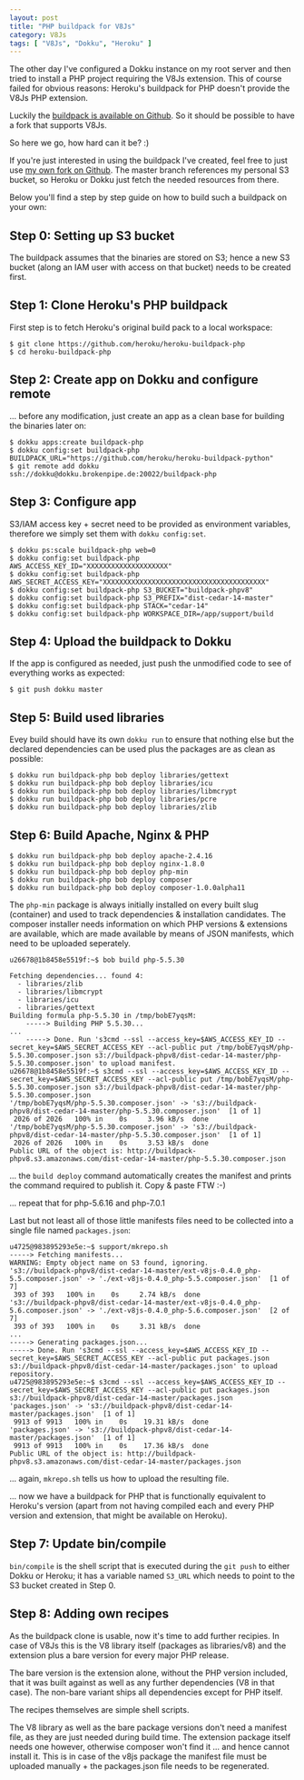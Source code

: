 ```yaml
---
layout: post
title: "PHP buildpack for V8Js"
category: V8Js
tags: [ "V8Js", "Dokku", "Heroku" ]
---
```

The other day I've configured a Dokku instance on my root server and
then tried to install a PHP project requiring the V8Js extension.
This of course failed for obvious reasons: Heroku's buildpack for
PHP doesn't provide the V8Js PHP extension.

Luckily the <a href="https://github.com/heroku/heroku-buildpack-php">
buildpack is available on Github</a>.  So it should be possible to
have a fork that supports V8Js.

So here we go, how hard can it be?  :)

If you're just interested in using the buildpack I've created, feel
free to just use <a href="https://github.com/stesie/heroku-buildpack-php/">
my own fork on Github</a>.  The master branch references my personal
S3 bucket, so Heroku or Dokku just fetch the needed resources from there.

Below you'll find a step by step guide on how to build such a
buildpack on your own:

Step 0: Setting up S3 bucket
----------------------------

The buildpack assumes that the binaries are stored on S3; hence
a new S3 bucket (along an IAM user with access on that bucket)
needs to be created first.

Step 1: Clone Heroku's PHP buildpack
------------------------------------

First step is to fetch Heroku's original build pack to a local workspace:

```console
$ git clone https://github.com/heroku/heroku-buildpack-php
$ cd heroku-buildpack-php
```

Step 2: Create app on Dokku and configure remote
------------------------------------------------

... before any modification, just create an app as a clean base for
building the binaries later on:

```console
$ dokku apps:create buildpack-php
$ dokku config:set buildpack-php BUILDPACK_URL="https://github.com/heroku/heroku-buildpack-python"
$ git remote add dokku ssh://dokku@dokku.brokenpipe.de:20022/buildpack-php
```

Step 3: Configure app
---------------------

S3/IAM access key + secret need to be provided as environment variables,
therefore we simply set them with `dokku config:set`.

```console
$ dokku ps:scale buildpack-php web=0
$ dokku config:set buildpack-php AWS_ACCESS_KEY_ID="XXXXXXXXXXXXXXXXXXXX"
$ dokku config:set buildpack-php AWS_SECRET_ACCESS_KEY="XXXXXXXXXXXXXXXXXXXXXXXXXXXXXXXXXXXXXXXX"
$ dokku config:set buildpack-php S3_BUCKET="buildpack-phpv8"
$ dokku config:set buildpack-php S3_PREFIX="dist-cedar-14-master"
$ dokku config:set buildpack-php STACK="cedar-14"
$ dokku config:set buildpack-php WORKSPACE_DIR=/app/support/build
```

Step 4: Upload the buildpack to Dokku
-------------------------------------

If the app is configured as needed, just push the unmodified code to
see of everything works as expected:

```console
$ git push dokku master
```

Step 5: Build used libraries
----------------------------

Evey build should have its own `dokku run` to ensure that nothing else
but the declared dependencies can be used plus the packages are as
clean as possible:

```console
$ dokku run buildpack-php bob deploy libraries/gettext
$ dokku run buildpack-php bob deploy libraries/icu
$ dokku run buildpack-php bob deploy libraries/libmcrypt
$ dokku run buildpack-php bob deploy libraries/pcre
$ dokku run buildpack-php bob deploy libraries/zlib
```

Step 6: Build Apache, Nginx & PHP
---------------------------------

```console
$ dokku run buildpack-php bob deploy apache-2.4.16
$ dokku run buildpack-php bob deploy nginx-1.8.0
$ dokku run buildpack-php bob deploy php-min
$ dokku run buildpack-php bob deploy composer
$ dokku run buildpack-php bob deploy composer-1.0.0alpha11
```

The `php-min` package is always initially installed on every built
slug (container) and used to track dependencies & installation
candidates.  The composer installer needs information on which
PHP versions & extensions are available, which are made available by
means of JSON manifests, which need to be uploaded seperately.

```console
u26678@1b8458e5519f:~$ bob build php-5.5.30

Fetching dependencies... found 4:
  - libraries/zlib
  - libraries/libmcrypt
  - libraries/icu
  - libraries/gettext
Building formula php-5.5.30 in /tmp/bobE7yqsM:
    -----> Building PHP 5.5.30...
...
    -----> Done. Run 's3cmd --ssl --access_key=$AWS_ACCESS_KEY_ID --secret_key=$AWS_SECRET_ACCESS_KEY --acl-public put /tmp/bobE7yqsM/php-5.5.30.composer.json s3://buildpack-phpv8/dist-cedar-14-master/php-5.5.30.composer.json' to upload manifest.
u26678@1b8458e5519f:~$ s3cmd --ssl --access_key=$AWS_ACCESS_KEY_ID --secret_key=$AWS_SECRET_ACCESS_KEY --acl-public put /tmp/bobE7yqsM/php-5.5.30.composer.json s3://buildpack-phpv8/dist-cedar-14-master/php-5.5.30.composer.json
'/tmp/bobE7yqsM/php-5.5.30.composer.json' -> 's3://buildpack-phpv8/dist-cedar-14-master/php-5.5.30.composer.json'  [1 of 1]
 2026 of 2026   100% in    0s     3.96 kB/s  done
'/tmp/bobE7yqsM/php-5.5.30.composer.json' -> 's3://buildpack-phpv8/dist-cedar-14-master/php-5.5.30.composer.json'  [1 of 1]
 2026 of 2026   100% in    0s     3.53 kB/s  done
Public URL of the object is: http://buildpack-phpv8.s3.amazonaws.com/dist-cedar-14-master/php-5.5.30.composer.json
```

... the `build deploy` command automatically creates the manifest and
prints the command required to publish it.  Copy & paste FTW :-)

... repeat that for php-5.6.16 and php-7.0.1

Last but not least all of those little manifests files need to be
collected into a single file named `packages.json`:

```console
u4725@983895293e5e:~$ support/mkrepo.sh
-----> Fetching manifests...
WARNING: Empty object name on S3 found, ignoring.
's3://buildpack-phpv8/dist-cedar-14-master/ext-v8js-0.4.0_php-5.5.composer.json' -> './ext-v8js-0.4.0_php-5.5.composer.json'  [1 of 7]
 393 of 393   100% in    0s     2.74 kB/s  done
's3://buildpack-phpv8/dist-cedar-14-master/ext-v8js-0.4.0_php-5.6.composer.json' -> './ext-v8js-0.4.0_php-5.6.composer.json'  [2 of 7]
 393 of 393   100% in    0s     3.31 kB/s  done
...
-----> Generating packages.json...
-----> Done. Run 's3cmd --ssl --access_key=$AWS_ACCESS_KEY_ID --secret_key=$AWS_SECRET_ACCESS_KEY --acl-public put packages.json s3://buildpack-phpv8/dist-cedar-14-master/packages.json' to upload repository.
u4725@983895293e5e:~$ s3cmd --ssl --access_key=$AWS_ACCESS_KEY_ID --secret_key=$AWS_SECRET_ACCESS_KEY --acl-public put packages.json s3://buildpack-phpv8/dist-cedar-14-master/packages.json
'packages.json' -> 's3://buildpack-phpv8/dist-cedar-14-master/packages.json'  [1 of 1]
 9913 of 9913   100% in    0s    19.31 kB/s  done
'packages.json' -> 's3://buildpack-phpv8/dist-cedar-14-master/packages.json'  [1 of 1]
 9913 of 9913   100% in    0s    17.36 kB/s  done
Public URL of the object is: http://buildpack-phpv8.s3.amazonaws.com/dist-cedar-14-master/packages.json
```

... again, `mkrepo.sh` tells us how to upload the resulting file.

... now we have a buildpack for PHP that is functionally equivalent
to Heroku's version (apart from not having compiled each and every
PHP version and extension, that might be available on Heroku).

Step 7: Update bin/compile
--------------------------

`bin/compile` is the shell script that is executed during the `git push`
to either Dokku or Heroku; it has a variable named `S3_URL` which needs
to point to the S3 bucket created in Step 0.

Step 8: Adding own recipes
--------------------------

As the buildpack clone is usable, now it's time to add further
recipies.  In case of V8Js this is the V8 library itself (packages as
libraries/v8) and the extension plus a bare version for every
major PHP release.

The bare version is the extension alone, without the PHP version
included, that it was built against as well as any further
dependencies (V8 in that case).
The non-bare variant ships all dependencies except for PHP itself.

The recipes themselves are simple shell scripts.

The V8 library as well as the bare package versions don't need a
manifest file, as they are just needed during build time.  The
extension package itself needs one however, otherwise composer won't
find it ... and hence cannot install it.  This is in case of the v8js
package the manifest file must be uploaded manually + the
packages.json file needs to be regenerated.
